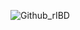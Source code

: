 ![Github_rIBD](https://user-images.githubusercontent.com/111029483/232418588-22e763a9-dd56-46fc-b491-d8a131ce84ce.png)
